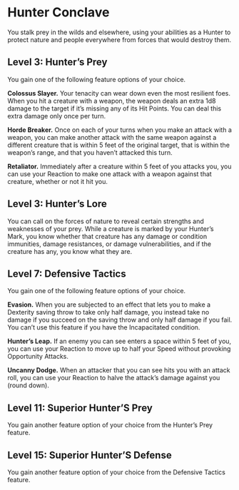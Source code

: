 # Hunter Conclave

You stalk prey in the wilds and elsewhere, using your abilities as a Hunter to protect nature and people everywhere from forces that would destroy them.

## Level 3: Hunter’s Prey

You gain one of the following feature options of your choice.
 
**Colossus Slayer.** Your tenacity can wear down even the most resilient foes. When you hit a creature with a weapon, the weapon deals an extra 1d8 damage to the target if it’s missing any of its Hit Points. You can deal this extra damage only once per turn.

**Horde Breaker.** Once on each of your turns when you make an attack with a weapon, you can make another attack with the same weapon against a different creature that is within 5 feet of the original target, that is within the weapon’s range, and that you haven’t attacked this turn.

**Retaliator.** Immediately after a creature within 5 feet of you attacks you, you can use your Reaction to make one attack with a weapon against that creature, whether or not it hit you.

## Level 3: Hunter’s Lore

You can call on the forces of nature to reveal certain strengths and weaknesses of your prey. While a creature is marked by your Hunter’s Mark, you know whether that creature has any damage or condition immunities, damage resistances, or damage vulnerabilities, and if the creature has any, you know what they are.

## Level 7: Defensive Tactics

You gain one of the following feature options of your choice.

**Evasion.** When you are subjected to an effect that lets you to make a Dexterity saving throw to take only half damage, you instead take no damage if you succeed on the saving throw and only half damage if you fail. You can’t use this feature if you have the Incapacitated condition.

**Hunter’s Leap.** If an enemy you can see enters a space within 5 feet of you, you can use your Reaction to move up to half your Speed without provoking Opportunity Attacks.

**Uncanny Dodge.** When an attacker that you can see hits you with an attack roll, you can use your Reaction to halve the attack’s damage against you (round down).

## Level 11: Superior Hunter’S Prey

You gain another feature option of your choice from the Hunter’s Prey feature.

## Level 15: Superior Hunter’S Defense

You gain another feature option of your choice from the Defensive Tactics feature.
